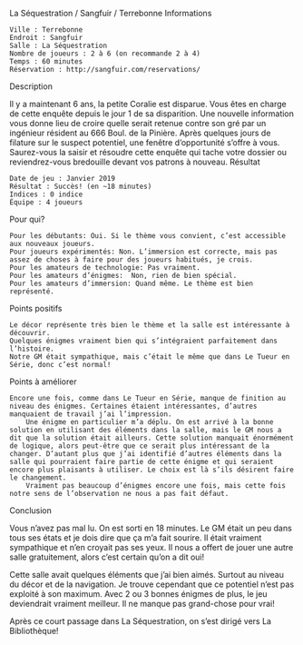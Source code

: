 
La Séquestration / Sangfuir / Terrebonne
Informations

    Ville : Terrebonne
    Endroit : Sangfuir
    Salle : La Séquestration
    Nombre de joueurs : 2 à 6 (on recommande 2 à 4)
    Temps : 60 minutes
    Réservation : http://sangfuir.com/reservations/

Description

Il y a maintenant 6 ans, la petite Coralie est disparue. Vous êtes en charge de cette enquête depuis le jour 1 de sa disparition. Une nouvelle information vous donne lieu de croire quelle serait retenue contre son gré par un ingénieur résident au 666 Boul. de la Pinière. Après quelques jours de filature sur le suspect potentiel, une fenêtre d’opportunité s’offre à vous. Saurez-vous la saisir et résoudre cette enquête qui tache votre dossier ou reviendrez-vous bredouille devant vos patrons à nouveau. 
Résultat

    Date de jeu : Janvier 2019
    Résultat : Succès! (en ~18 minutes)
    Indices : 0 indice
    Équipe : 4 joueurs

Pour qui?

    Pour les débutants: Oui. Si le thème vous convient, c’est accessible aux nouveaux joueurs.
    Pour joueurs expérimentés: Non. L’immersion est correcte, mais pas assez de choses à faire pour des joueurs habitués, je crois.
    Pour les amateurs de technologie: Pas vraiment.
    Pour les amateurs d’énigmes:  Non, rien de bien spécial.
    Pour les amateurs d’immersion: Quand même. Le thème est bien représenté.

 Points positifs

    Le décor représente très bien le thème et la salle est intéressante à découvrir.
    Quelques énigmes vraiment bien qui s’intégraient parfaitement dans l’histoire.
    Notre GM était sympathique, mais c’était le même que dans Le Tueur en Série, donc c’est normal!

Points à améliorer

    Encore une fois, comme dans Le Tueur en Série, manque de finition au niveau des énigmes. Certaines étaient intéressantes, d’autres manquaient de travail j’ai l’impression.
        Une énigme en particulier m’a déplu. On est arrivé à la bonne solution en utilisant des éléments dans la salle, mais le GM nous a dit que la solution était ailleurs. Cette solution manquait énormément de logique, alors peut-être que ce serait plus intéressant de la changer. D’autant plus que j’ai identifié d’autres éléments dans la salle qui pourraient faire partie de cette énigme et qui seraient encore plus plaisants à utiliser. Le choix est là s’ils désirent faire le changement.
        Vraiment pas beaucoup d’énigmes encore une fois, mais cette fois notre sens de l’observation ne nous a pas fait défaut.

Conclusion

Vous n’avez pas mal lu. On est sorti en 18 minutes. Le GM était un peu dans tous ses états et je dois dire que ça m’a fait sourire. Il était vraiment sympathique et n’en croyait pas ses yeux. Il nous a offert de jouer une autre salle gratuitement, alors c’est certain qu’on a dit oui!

Cette salle avait quelques éléments que j’ai bien aimés. Surtout au niveau du décor et de la navigation. Je trouve cependant que ce potentiel n’est pas exploité à son maximum. Avec 2 ou 3 bonnes énigmes de plus, le jeu deviendrait vraiment meilleur. Il ne manque pas grand-chose pour vrai!

Après ce court passage dans La Séquestration, on s’est dirigé vers La Bibliothèque!
